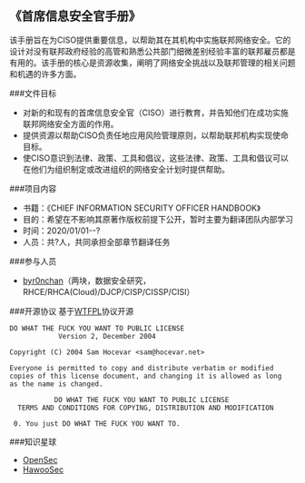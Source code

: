 ## 《首席信息安全官手册》

该手册旨在为CISO提供重要信息，以帮助其在其机构中实施联邦网络安全。它的设计对没有联邦政府经验的高管和熟悉公共部门细微差别经验丰富的联邦雇员都是有用的。该手册的核心是资源收集，阐明了网络安全挑战以及联邦管理的相关问题和机遇的许多方面。

###文件目标
- 对新的和现有的首席信息安全官（CISO）进行教育，并告知他们在成功实施联邦网络安全方面的作用。
- 提供资源以帮助CISO负责任地应用风险管理原则，以帮助联邦机构实现使命目标。
- 使CISO意识到法律、政策、工具和倡议，这些法律、政策、工具和倡议可以在他们为组织制定或改进组织的网络安全计划时提供帮助。

###项目内容 
- 书籍：《CHIEF INFORMATION SECURITY OFFICER HANDBOOK》
- 目的：希望在不影响其原著作版权前提下公开，暂时主要为翻译团队内部学习
- 时间：2020/01/01--?
- 人员：共?人，共同承担全部章节翻译任务

###参与人员
- [byr0nchan](https://github.com/byr0nchan)（两块，数据安全研究，RHCE/RHCA(Cloud)/DJCP/CISP/CISSP/CISI）

###开源协议
基于[WTFPL](./WTFPL_license.txt)协议开源
```
DO WHAT THE FUCK YOU WANT TO PUBLIC LICENSE
            Version 2, December 2004

Copyright (C) 2004 Sam Hocevar <sam@hocevar.net>

Everyone is permitted to copy and distribute verbatim or modified
copies of this license document, and changing it is allowed as long
as the name is changed.

           DO WHAT THE FUCK YOU WANT TO PUBLIC LICENSE
  TERMS AND CONDITIONS FOR COPYING, DISTRIBUTION AND MODIFICATION

 0. You just DO WHAT THE FUCK YOU WANT TO.
```
###知识星球
- [OpenSec](https://t.zsxq.com/vrvjAuN)
- [HawooSec](https://t.zsxq.com/2bQvFYJ)

